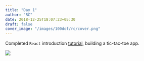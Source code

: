 ```yaml
---
title: "Day 1"
author: "RC"
date: 2018-12-25T18:07:23+05:30
draft: false
cover_image: "/images/100dof/rc/cover.png"
---
```


Completed `React` introduction [tutorial](https://reactjs.org/tutorial/tutorial.html), building a tic-tac-toe app.

<div class="row">
    <img class="responsive-img col" src="/images/100dof/rc/day1.png">
</div>

